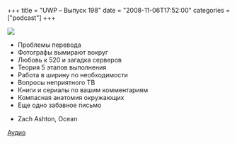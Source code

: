+++
title = "UWP – Выпуск 198"
date = "2008-11-06T17:52:00"
categories = ["podcast"]
+++

![](https://podcast.umputun.com/images/uwp/uwp198.jpg)


- Проблемы перевода
- Фотографы вымирают вокруг
- Любовь к 520 и загадка серверов
- Теория 5 этапов выполнения
- Работа в ширину по необходимости
- Вопросы неприятного ТВ
- Книги и сериалы по вашим комментариям
- Компасная анатомия окружающих
- Еще одно забавное письмо


* Zach Ashton, Ocean

[Аудио](https://podcast.umputun.com/media/ump_podcast198.mp3)
<audio src="https://podcast.umputun.com/media/ump_podcast198.mp3" preload="none">